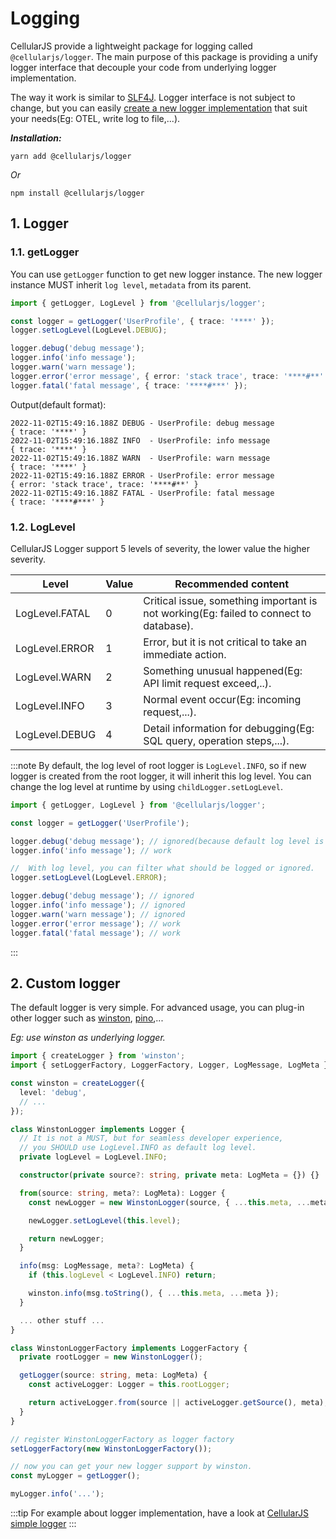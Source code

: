 # Logging

CellularJS provide a lightweight package for logging called `@cellularjs/logger`. The main purpose of this package is providing a unify logger interface that decouple your code from underlying logger implementation.

The way it work is similar to [SLF4J](https://www.slf4j.org). Logger interface is not subject to change, but you can easily [create a new logger implementation](/docs/how-to%20wiki/logging#2-custom-logger) that suit your needs(Eg: OTEL, write log to file,...).

_**Installation:**_
```
yarn add @cellularjs/logger
```
_Or_

```
npm install @cellularjs/logger
```

## 1. Logger
### 1.1. getLogger
You can use `getLogger` function to get new logger instance. The new logger instance MUST inherit `log level`, `metadata` from its parent.

```ts
import { getLogger, LogLevel } from '@cellularjs/logger';

const logger = getLogger('UserProfile', { trace: '****' });
logger.setLogLevel(LogLevel.DEBUG);

logger.debug('debug message');
logger.info('info message');
logger.warn('warn message');
logger.error('error message', { error: 'stack trace', trace: '****#**' });
logger.fatal('fatal message', { trace: '****#***' });
```

Output(default format):
```
2022-11-02T15:49:16.188Z DEBUG - UserProfile: debug message
{ trace: '****' }
2022-11-02T15:49:16.188Z INFO  - UserProfile: info message
{ trace: '****' }
2022-11-02T15:49:16.188Z WARN  - UserProfile: warn message
{ trace: '****' }
2022-11-02T15:49:16.188Z ERROR - UserProfile: error message
{ error: 'stack trace', trace: '****#**' }
2022-11-02T15:49:16.188Z FATAL - UserProfile: fatal message
{ trace: '****#***' }
```

### 1.2. LogLevel
CellularJS Logger support 5 levels of severity, the lower value the higher severity.

| Level          | Value | Recommended content                                                                    |
|----------------|-------|----------------------------------------------------------------------------------------|
| LogLevel.FATAL | 0     | Critical issue, something important is not working(Eg: failed to connect to database). |
| LogLevel.ERROR | 1     | Error, but it is not critical to take an immediate action.                             |
| LogLevel.WARN  | 2     | Something unusual happened(Eg: API limit request exceed,..).                               |
| LogLevel.INFO  | 3     | Normal event occur(Eg: incoming request,...).                                          |
| LogLevel.DEBUG | 4     | Detail information for debugging(Eg: SQL query, operation steps,...).                  |

:::note
By default, the log level of root logger is `LogLevel.INFO`, so if new logger is created from the root logger, it will inherit this log level. You can change the log level at runtime by using `childLogger.setLogLevel`.

```ts
import { getLogger, LogLevel } from '@cellularjs/logger';

const logger = getLogger('UserProfile');

logger.debug('debug message'); // ignored(because default log level is LogLevel.INFO)
logger.info('info message'); // work

//  With log level, you can filter what should be logged or ignored.
logger.setLogLevel(LogLevel.ERROR);

logger.debug('debug message'); // ignored
logger.info('info message'); // ignored
logger.warn('warn message'); // ignored
logger.error('error message'); // work
logger.fatal('fatal message'); // work
```
:::

## 2. Custom logger
The default logger is very simple. For advanced usage, you can plug-in other logger such as [winston](https://github.com/winstonjs/winston), [pino](https://github.com/pinojs/pino),...

_Eg: use winston as underlying logger._
```ts
import { createLogger } from 'winston';
import { setLoggerFactory, LoggerFactory, Logger, LogMessage, LogMeta } from '@cellularjs/logger';

const winston = createLogger({
  level: 'debug',
  // ...
});

class WinstonLogger implements Logger {
  // It is not a MUST, but for seamless developer experience,
  // you SHOULD use LogLevel.INFO as default log level.
  private logLevel = LogLevel.INFO;

  constructor(private source?: string, private meta: LogMeta = {}) {}

  from(source: string, meta?: LogMeta): Logger {
    const newLogger = new WinstonLogger(source, { ...this.meta, ...meta });

    newLogger.setLogLevel(this.level);

    return newLogger;
  }

  info(msg: LogMessage, meta?: LogMeta) {
    if (this.logLevel < LogLevel.INFO) return;

    winston.info(msg.toString(), { ...this.meta, ...meta });
  }

  ... other stuff ...
}

class WinstonLoggerFactory implements LoggerFactory {
  private rootLogger = new WinstonLogger();

  getLogger(source: string, meta: LogMeta) {
    const activeLogger: Logger = this.rootLogger;

    return activeLogger.from(source || activeLogger.getSource(), meta);
  }
}

// register WinstonLoggerFactory as logger factory
setLoggerFactory(new WinstonLoggerFactory());

// now you can get your new logger support by winston.
const myLogger = getLogger();

myLogger.info('...');
```

:::tip
For example about logger implementation, have a look at [CellularJS simple logger](https://github.com/cellularjs/cellularjs/blob/master/packages/logger/src/simple-logger/simple-logger.ts)
:::
